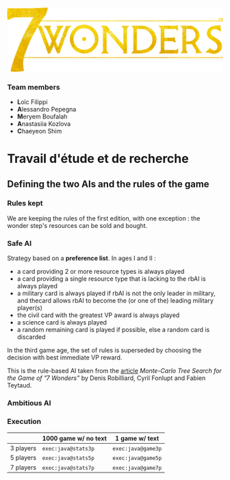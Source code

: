 ![](7w_logo.png)

### Team members
- **L**oïc Filippi
- **A**lessandro Pepegna
- **M**eryem Boufalah
- **A**nastasiia Kozlova
- **C**haeyeon Shim

# Travail d'étude et de recherche

## Defining the two AIs and the rules of the game

### Rules kept

We are keeping the rules of the first edition, with one exception : the wonder step's resources can be sold and bought.

### Safe AI

Strategy based on a **preference list**.
In ages I and II :

- a card providing 2 or more resource types is always played
- a card providing a single resource type that is lacking to the rbAI is always played
- a military card is always played if rbAI is not the only leader in military, and thecard allows rbAI to become the (or one of the) leading military player(s)
- the civil card with the greatest VP award is always played
- a science card is always played
- a random remaining card is played if possible, else a random card is discarded

In the third game age, the set of rules is superseded by choosing the decision with best immediate VP reward.

This is the rule-based AI taken from the [article](https://hal.inria.fr/hal-01406496/document) *Monte-Carlo Tree Search for the Game of ”7 Wonders”* by Denis Robilliard, Cyril Fonlupt and Fabien Teytaud.

### Ambitious AI

### Execution

&nbsp;    | 1000 game w/ no text | 1 game w/ text
--------- | ---------------------------------- | ------------------------------
3 players |       `exec:java@stats3p`          |        `exec:java@game3p`
5 players |       `exec:java@stats5p`          |        `exec:java@game5p`
7 players |       `exec:java@stats7p`          |        `exec:java@game7p`
